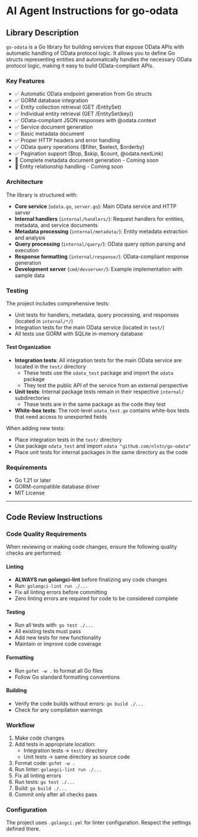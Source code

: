 # AI Agent Instructions for go-odata

## Library Description

`go-odata` is a Go library for building services that expose OData APIs with automatic handling of OData protocol logic. It allows you to define Go structs representing entities and automatically handles the necessary OData protocol logic, making it easy to build OData-compliant APIs.

### Key Features

- ✅ Automatic OData endpoint generation from Go structs
- ✅ GORM database integration
- ✅ Entity collection retrieval (GET /EntitySet)
- ✅ Individual entity retrieval (GET /EntitySet(key))
- ✅ OData-compliant JSON responses with @odata.context
- ✅ Service document generation
- ✅ Basic metadata document
- ✅ Proper HTTP headers and error handling
- ✅ OData query operations ($filter, $select, $orderby)
- ✅ Pagination support ($top, $skip, $count, @odata.nextLink)
- 🔄 Complete metadata document generation - Coming soon
- 🔄 Entity relationship handling - Coming soon

### Architecture

The library is structured with:
- **Core service** (`odata.go`, `server.go`): Main OData service and HTTP server
- **Internal handlers** (`internal/handlers/`): Request handlers for entities, metadata, and service documents
- **Metadata processing** (`internal/metadata/`): Entity metadata extraction and analysis
- **Query processing** (`internal/query/`): OData query option parsing and execution
- **Response formatting** (`internal/response/`): OData-compliant response generation
- **Development server** (`cmd/devserver/`): Example implementation with sample data

### Testing

The project includes comprehensive tests:
- Unit tests for handlers, metadata, query processing, and responses (located in `internal/*/`)
- Integration tests for the main OData service (located in `test/`)
- All tests use GORM with SQLite in-memory database

#### Test Organization

- **Integration tests**: All integration tests for the main OData service are located in the `test/` directory
  - These tests use the `odata_test` package and import the `odata` package
  - They test the public API of the service from an external perspective
- **Unit tests**: Internal package tests remain in their respective `internal/` subdirectories
  - These tests are in the same package as the code they test
- **White-box tests**: The root-level `odata_test.go` contains white-box tests that need access to unexported fields

When adding new tests:
- Place integration tests in the `test/` directory
- Use package `odata_test` and import `odata "github.com/nlstn/go-odata"`
- Place unit tests for internal packages in the same directory as the code

### Requirements

- Go 1.21 or later
- GORM-compatible database driver
- MIT License

---

## Code Review Instructions

### Code Quality Requirements

When reviewing or making code changes, ensure the following quality checks are performed:

#### Linting
- **ALWAYS run golangci-lint** before finalizing any code changes
- Run: `golangci-lint run ./...`
- Fix all linting errors before committing
- Zero linting errors are required for code to be considered complete

#### Testing
- Run all tests with: `go test ./...`
- All existing tests must pass
- Add new tests for new functionality
- Maintain or improve code coverage

#### Formatting
- Run `gofmt -w .` to format all Go files
- Follow Go standard formatting conventions

#### Building
- Verify the code builds without errors: `go build ./...`
- Check for any compilation warnings

### Workflow

1. Make code changes
2. Add tests in appropriate location:
   - Integration tests → `test/` directory
   - Unit tests → same directory as source code
3. Format code: `gofmt -w .`
4. Run linter: `golangci-lint run ./...`
5. Fix all linting errors
6. Run tests: `go test ./...`
7. Build: `go build ./...`
8. Commit only after all checks pass

### Configuration

The project uses `.golangci.yml` for linter configuration. Respect the settings defined there.
